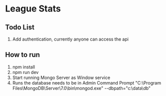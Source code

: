 # League Stats

## Todo List
1. Add authentication, currently anyone can access the api

## How to run
1. npm install
2. npm run dev
3. Start running Mongo Server as Window service
3. Runs the database needs to be in Admin Command Prompt "C:\Program Files\MongoDB\Server\7.0\bin\mongod.exe" --dbpath="c:\data\db"